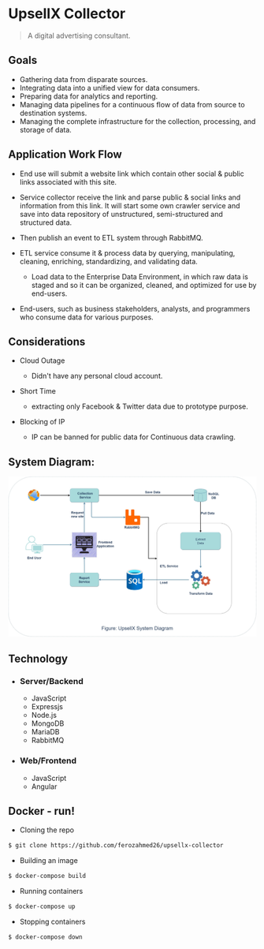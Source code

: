 UpsellX Collector
================
> A digital advertising consultant.
## Goals
- Gathering data from disparate sources.
- Integrating data into a unified view for data consumers.
- Preparing data for analytics and reporting.
- Managing data pipelines for a continuous flow of data from source to destination systems.
- Managing the complete infrastructure for the collection, processing, and storage of data.
## Application Work Flow
- End use will submit a website link which contain other social & public links associated with this site.
- Service collector receive the link and parse public & social links and information from this link. It will start some own crawler service and save into data repository of unstructured, semi-structured and structured data.
- Then publish an event to ETL system through RabbitMQ.
- ETL service consume it & process data by querying, manipulating, cleaning, enriching, standardizing, and validating data.
  
    - Load data to the Enterprise Data Environment, in which raw data is staged and so it can be organized, cleaned, and optimized for use by end-users.
- End-users, such as business stakeholders, analysts, and programmers who consume data for various purposes.
## Considerations
- Cloud Outage

    - Didn't have any personal cloud account.
- Short Time

    - extracting only Facebook & Twitter data due to prototype purpose.
- Blocking of IP

    - IP can be banned for public data for Continuous data crawling.
  
## System Diagram:
![UpsellX](system_diagram.jpg "UpsellX")

## Technology
- ### Server/Backend
  - JavaScript
  - Expressjs
  - Node.js
  - MongoDB
  - MariaDB
  - RabbitMQ

- ### Web/Frontend
  - JavaScript
  - Angular
  
## Docker - run!
* Cloning the repo

```bash
$ git clone https://github.com/ferozahmed26/upsellx-collector
```
* Building an image

```bash
$ docker-compose build
```

* Running containers

```bash
$ docker-compose up
```

* Stopping containers

```bash
$ docker-compose down
```

